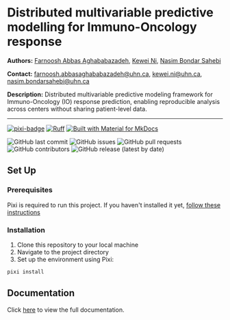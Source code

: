 # Distributed multivariable predictive modelling for Immuno-Oncology response

**Authors:** [Farnoosh Abbas Aghababazadeh](https://github.com/RibaA), [Kewei Ni](https://github.com/Nicole9801), [Nasim Bondar Sahebi](https://github.com/sogolsahebi)

**Contact:** [farnoosh.abbasaghababazadeh@uhn.ca](mailto:farnoosh.abbasaghababazadeh@uhn.ca), [kewei.ni@uhn.ca](mailto:kewei.ni@uhn.ca), [nasim.bondarsahebi@uhn.ca](mailto:nasim.bondarsahebi@uhn.ca)

**Description:** Distributed multivariable predictive modeling framework for Immuno-Oncology (IO) response prediction, enabling reproducible analysis across centers without sharing patient-level data.

--------------------------------------

[![pixi-badge](https://img.shields.io/endpoint?url=https://raw.githubusercontent.com/prefix-dev/pixi/main/assets/badge/v0.json&style=flat-square)](https://github.com/prefix-dev/pixi)
[![Ruff](https://img.shields.io/endpoint?url=https://raw.githubusercontent.com/astral-sh/ruff/main/assets/badge/v2.json&style=flat-square)](https://github.com/astral-sh/ruff)
[![Built with Material for MkDocs](https://img.shields.io/badge/mkdocs--material-gray?logo=materialformkdocs&style=flat-square)](https://github.com/squidfunk/mkdocs-material)

![GitHub last commit](https://img.shields.io/github/last-commit/bhklab/predictio-mv-dist?style=flat-square)
![GitHub issues](https://img.shields.io/github/issues/bhklab/predictio-mv-dist?style=flat-square)
![GitHub pull requests](https://img.shields.io/github/issues-pr/bhklab/predictio-mv-dist?style=flat-square)
![GitHub contributors](https://img.shields.io/github/contributors/bhklab/predictio-mv-dist?style=flat-square)
![GitHub release (latest by date)](https://img.shields.io/github/v/release/bhklab/predictio-mv-dist?style=flat-square)

## Set Up

### Prerequisites

Pixi is required to run this project.
If you haven't installed it yet, [follow these instructions](https://pixi.sh/latest/)

### Installation

1. Clone this repository to your local machine
2. Navigate to the project directory
3. Set up the environment using Pixi:

```bash
pixi install
```

## Documentation

Click [here](https://bhklab.github.io/predictio-mv-dist) to view the full documentation.
